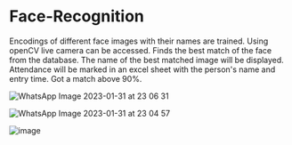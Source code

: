 # Face-Recognition
Encodings of different face images with their names are trained. 
Using openCV live camera can be accessed. 
Finds the best match of the face from the database. 
The name of the best matched image will be displayed. 
Attendance will be marked in an excel sheet with the person's name and entry time. Got a match above 90%.

![WhatsApp Image 2023-01-31 at 23 06 31](https://user-images.githubusercontent.com/91450365/215841953-abe55726-5a77-47b0-9fa1-3cb027f0b88e.jpg)

![WhatsApp Image 2023-01-31 at 23 04 57](https://user-images.githubusercontent.com/91450365/215841999-f18f0425-2599-4ad1-9f9a-11ccaf3b10c6.jpg)

![image](https://user-images.githubusercontent.com/91450365/215841801-264ff8fe-2f72-4414-a3dd-bab1198a3d3f.png)
